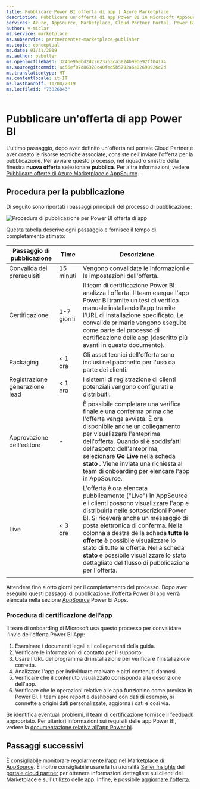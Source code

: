 ```yaml
---
title: Pubblicare Power BI offerta di app | Azure Marketplace
description: Pubblicare un'offerta di app Power BI in Microsoft AppSource Marketplace.
services: Azure, AppSource, Marketplace, Cloud Partner Portal, Power BI
author: v-miclar
ms.service: marketplace
ms.subservice: partnercenter-marketplace-publisher
ms.topic: conceptual
ms.date: 01/31/2019
ms.author: pabutler
ms.openlocfilehash: 324be960bd2d22623763ca3e24b99be92ff04174
ms.sourcegitcommit: ac56ef07d86328c40fed5b5792a6a02698926c2d
ms.translationtype: MT
ms.contentlocale: it-IT
ms.lasthandoff: 11/08/2019
ms.locfileid: "73826043"
---
```

# <a name="publish-a-power-bi-app-offer"></a>Pubblicare un'offerta di app Power BI

L'ultimo passaggio, dopo aver definito un'offerta nel portale Cloud Partner e aver creato le risorse tecniche associate, consiste nell'inviare l'offerta per la pubblicazione. Per avviare questo processo, nel riquadro sinistro della finestra **nuova offerta** selezionare **pubblica**. Per altre informazioni, vedere [Pubblicare offerte di Azure Marketplace e AppSource](../manage-offers/cpp-publish-offer.md).


## <a name="publishing-steps"></a>Procedura per la pubblicazione

Di seguito sono riportati i passaggi principali del processo di pubblicazione:

![Procedura di pubblicazione per Power BI offerta di app](./media/publishing-process-steps.png)

Questa tabella descrive ogni passaggio e fornisce il tempo di completamento stimato:

|   Passaggio di pubblicazione            |   Time     |   Descrizione                                                                  |
| --------------------         |------------| ----------------                                                               |
| Convalida dei prerequisiti       | 15 minuti     | Vengono convalidate le informazioni e le impostazioni dell'offerta.                            |
| Certificazione                | 1-7 giorni   | Il team di certificazione Power BI analizza l'offerta. Il team esegue l'app Power BI tramite un test di verifica manuale installando l'app tramite l'URL di installazione specificato. Le convalide primarie vengono eseguite come parte del processo di certificazione delle app (descritto più avanti in questo documento).         |
| Packaging                    | \< 1 ora  | Gli asset tecnici dell'offerta sono inclusi nel pacchetto per l'uso da parte dei clienti.                        |
| Registrazione generazione lead | \< 1 ora  | I sistemi di registrazione di clienti potenziali vengono configurati e distribuiti.                                      |
| Approvazione dell'editore            | \-         | È possibile completare una verifica finale e una conferma prima che l'offerta venga avviata. È ora disponibile anche un collegamento per visualizzare l'anteprima dell'offerta. Quando si è soddisfatti dell'aspetto dell'anteprima, selezionare **Go Live** nella scheda **stato** . Viene inviata una richiesta al team di onboarding per elencare l'app in AppSource.    |
| Live                         | \< 3 ore | L'offerta è ora elencata pubblicamente ("Live") in AppSource e i clienti possono visualizzare l'app e distribuirla nelle sottoscrizioni Power BI. Si riceverà anche un messaggio di posta elettronica di conferma. Nella colonna a destra della scheda **tutte le offerte** è possibile visualizzare lo stato di tutte le offerte. Nella scheda **stato** è possibile visualizzare lo stato dettagliato del flusso di pubblicazione per l'offerta. |
|   |   |

Attendere fino a otto giorni per il completamento del processo. Dopo aver eseguito questi passaggi di pubblicazione, l'offerta Power BI app verrà elencata nella sezione [AppSource](https://appsource.microsoft.com/marketplace/apps?product=power-bi%20) Power bi Apps.


### <a name="app-certification-process"></a>Procedura di certificazione dell'app

Il team di onboarding di Microsoft usa questo processo per convalidare l'invio dell'offerta Power BI App:

1. Esaminare i documenti legali e i collegamenti della guida.
2. Verificare le informazioni di contatto per il supporto.
3. Usare l'URL del programma di installazione per verificare l'installazione corretta.
4. Analizzare l'app per individuare malware e altri contenuti dannosi.
5. Verificare che il contenuto visualizzato corrisponda alla descrizione dell'app.
6. Verificare che le operazioni relative alle app funzionino come previsto in Power BI. Il team apre report e dashboard con dati di esempio, si connette a origini dati personalizzate, aggiorna i dati e così via.

Se identifica eventuali problemi, il team di certificazione fornisce il feedback appropriato.  Per ulteriori informazioni sui requisiti delle app Power BI, vedere la [documentazione relativa all'app Power bi](https://go.microsoft.com/fwlink/?linkid=2028636).


## <a name="next-steps"></a>Passaggi successivi

È consigliabile monitorare regolarmente l'app nel [Marketplace di AppSource](https://appsource.microsoft.com).  È inoltre consigliabile usare la funzionalità [Seller Insights](../../cloud-partner-portal-orig/si-getting-started.md) del [portale cloud partner](https://cloudpartner.azure.com/#insights) per ottenere informazioni dettagliate sui clienti del Marketplace e sull'utilizzo delle app. Infine, è possibile [aggiornare l'offerta](./cpp-update-existing-offer.md).
